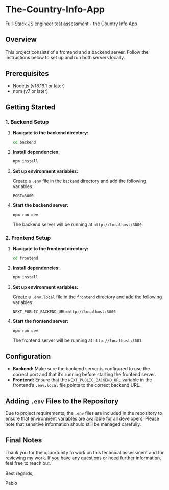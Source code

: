# The-Country-Info-App
Full-Stack JS engineer test assessment - the Country Info App

## Overview

This project consists of a frontend and a backend server. Follow the instructions below to set up and run both servers locally.

## Prerequisites

- Node.js (v18.16.1 or later)
- npm (v7 or later)

## Getting Started

### 1. Backend Setup

1. **Navigate to the backend directory:**

    ```bash
    cd backend
    ```

2. **Install dependencies:**

    ```bash
    npm install
    ```

3. **Set up environment variables:**

   Create a `.env` file in the `backend` directory and add the following variables:

    ```plaintext
    PORT=3000
    ```

4. **Start the backend server:**

    ```bash
    npm run dev
    ```

   The backend server will be running at `http://localhost:3000`.

### 2. Frontend Setup

1. **Navigate to the frontend directory:**

    ```bash
    cd frontend
    ```

2. **Install dependencies:**

    ```bash
    npm install
    ```

3. **Set up environment variables:**

   Create a `.env.local` file in the `frontend` directory and add the following variables:

    ```plaintext
    NEXT_PUBLIC_BACKEND_URL=http://localhost:3000
    ```

4. **Start the frontend server:**

    ```bash
    npm run dev
    ```

   The frontend server will be running at `http://localhost:3001`.

## Configuration

- **Backend:** Make sure the backend server is configured to use the correct port and that it’s running before starting the frontend server.
- **Frontend:** Ensure that the `NEXT_PUBLIC_BACKEND_URL` variable in the frontend’s `.env.local` file points to the correct backend URL.

## Adding `.env` Files to the Repository

Due to project requirements, the `.env` files are included in the repository to ensure that environment variables are available for all developers. Please note that sensitive information should still be managed carefully.

## Final Notes

Thank you for the opportunity to work on this technical assessment and for reviewing my work. If you have any questions or need further information, feel free to reach out.

Best regards,

Pablo
